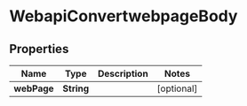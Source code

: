 # WebapiConvertwebpageBody

## Properties
Name | Type | Description | Notes
------------ | ------------- | ------------- | -------------
**webPage** | **String** |  |  [optional]
